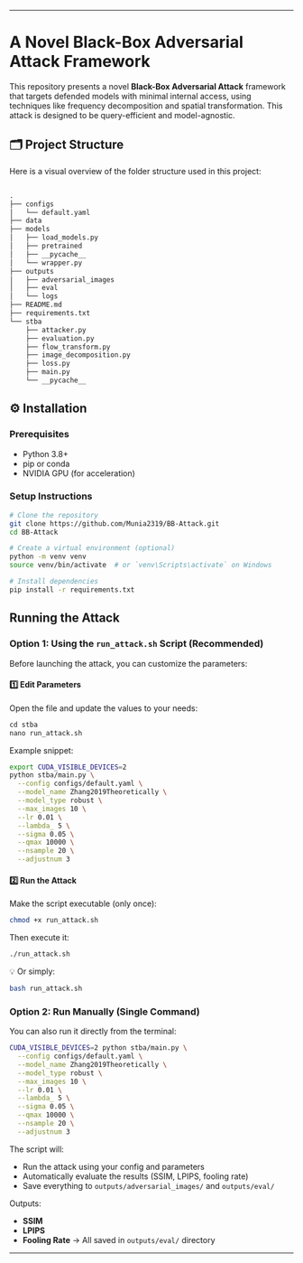 

---

# A Novel Black-Box Adversarial Attack Framework

This repository presents a novel **Black-Box Adversarial Attack** framework that targets defended models with minimal internal access, using techniques like frequency decomposition and spatial transformation. This attack is designed to be query-efficient and model-agnostic.

## 🗂️ Project Structure

Here is a visual overview of the folder structure used in this project:

```markdown

.
├── configs
│   └── default.yaml
├── data
├── models
│   ├── load_models.py
│   ├── pretrained
│   ├── __pycache__
│   └── wrapper.py
├── outputs
│   ├── adversarial_images
│   ├── eval
│   └── logs
├── README.md
├── requirements.txt
└── stba
    ├── attacker.py
    ├── evaluation.py
    ├── flow_transform.py
    ├── image_decomposition.py
    ├── loss.py
    ├── main.py
    └── __pycache__

````

## ⚙️ Installation

### Prerequisites

- Python 3.8+
- pip or conda
- NVIDIA GPU (for acceleration)

### Setup Instructions

```bash
# Clone the repository
git clone https://github.com/Munia2319/BB-Attack.git
cd BB-Attack

# Create a virtual environment (optional)
python -m venv venv
source venv/bin/activate  # or `venv\Scripts\activate` on Windows

# Install dependencies
pip install -r requirements.txt
````

## Running the Attack

### Option 1: Using the `run_attack.sh` Script (Recommended)

Before launching the attack, you can customize the parameters:

#### 1️⃣ Edit Parameters

Open the file and update the values to your needs:

````markdown
cd stba
nano run_attack.sh
````

Example snippet:

```bash
export CUDA_VISIBLE_DEVICES=2
python stba/main.py \
  --config configs/default.yaml \
  --model_name Zhang2019Theoretically \
  --model_type robust \
  --max_images 10 \
  --lr 0.01 \
  --lambda_ 5 \
  --sigma 0.05 \
  --qmax 10000 \
  --nsample 20 \
  --adjustnum 3
```

#### 2️⃣ Run the Attack

Make the script executable (only once):

```bash
chmod +x run_attack.sh
```

Then execute it:

```bash
./run_attack.sh
```

💡 Or simply:

```bash
bash run_attack.sh
```

### Option 2: Run Manually (Single Command)

You can also run it directly from the terminal:

```bash
CUDA_VISIBLE_DEVICES=2 python stba/main.py \
  --config configs/default.yaml \
  --model_name Zhang2019Theoretically \
  --model_type robust \
  --max_images 10 \
  --lr 0.01 \
  --lambda_ 5 \
  --sigma 0.05 \
  --qmax 10000 \
  --nsample 20 \
  --adjustnum 3
```


The script will:

* Run the attack using your config and parameters
* Automatically evaluate the results (SSIM, LPIPS, fooling rate)
* Save everything to `outputs/adversarial_images/` and `outputs/eval/`


Outputs:

* **SSIM**
* **LPIPS**
* **Fooling Rate**
  → All saved in `outputs/eval/` directory

---



